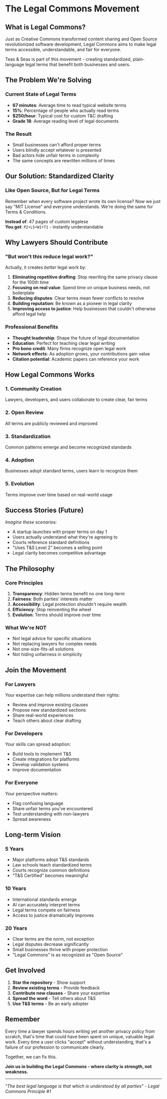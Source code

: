 # The Legal Commons Movement

## What is Legal Commons?

Just as Creative Commons transformed content sharing and Open Source revolutionized software development, Legal Commons aims to make legal terms accessible, understandable, and fair for everyone.

Teas & Seas is part of this movement - creating standardized, plain-language legal terms that benefit both businesses and users.

## The Problem We're Solving

### Current State of Legal Terms
- **67 minutes**: Average time to read typical website terms
- **15%**: Percentage of people who actually read terms
- **$250/hour**: Typical cost for custom T&C drafting
- **Grade 18**: Average reading level of legal documents

### The Result
- Small businesses can't afford proper terms
- Users blindly accept whatever is presented
- Bad actors hide unfair terms in complexity
- The same concepts are rewritten millions of times

## Our Solution: Standardized Clarity

### Like Open Source, But for Legal Terms

Remember when every software project wrote its own license? Now we just say "MIT License" and everyone understands. We're doing the same for Terms & Conditions.

**Instead of**: 47 pages of custom legalese  
**You get**: `P2•L5•W1•T1` - instantly understandable

## Why Lawyers Should Contribute

### "But won't this reduce legal work?"

Actually, it creates *better* legal work by:

1. **Eliminating repetitive drafting**: Stop rewriting the same privacy clause for the 100th time
2. **Focusing on real value**: Spend time on unique business needs, not boilerplate
3. **Reducing disputes**: Clear terms mean fewer conflicts to resolve
4. **Building reputation**: Be known as a pioneer in legal clarity
5. **Improving access to justice**: Help businesses that couldn't otherwise afford legal help

### Professional Benefits

- **Thought leadership**: Shape the future of legal documentation
- **Education**: Perfect for teaching clear legal writing
- **Pro bono credit**: Many firms recognize open legal work
- **Network effects**: As adoption grows, your contributions gain value
- **Citation potential**: Academic papers can reference your work

## How Legal Commons Works

### 1. Community Creation
Lawyers, developers, and users collaborate to create clear, fair terms

### 2. Open Review
All terms are publicly reviewed and improved

### 3. Standardization
Common patterns emerge and become recognized standards

### 4. Adoption
Businesses adopt standard terms, users learn to recognize them

### 5. Evolution
Terms improve over time based on real-world usage

## Success Stories (Future)

*Imagine these scenarios:*

- A startup launches with proper terms on day 1
- Users actually understand what they're agreeing to
- Courts reference standard definitions
- "Uses T&S Level 2" becomes a selling point
- Legal clarity becomes competitive advantage

## The Philosophy

### Core Principles

1. **Transparency**: Hidden terms benefit no one long-term
2. **Fairness**: Both parties' interests matter
3. **Accessibility**: Legal protection shouldn't require wealth
4. **Efficiency**: Stop reinventing the wheel
5. **Evolution**: Terms should improve over time

### What We're NOT

- Not legal advice for specific situations
- Not replacing lawyers for complex needs
- Not one-size-fits-all solutions
- Not hiding unfairness in simplicity

## Join the Movement

### For Lawyers

Your expertise can help millions understand their rights:
- Review and improve existing clauses
- Propose new standardized sections
- Share real-world experiences
- Teach others about clear drafting

### For Developers

Your skills can spread adoption:
- Build tools to implement T&S
- Create integrations for platforms
- Develop validation systems
- Improve documentation

### For Everyone

Your perspective matters:
- Flag confusing language
- Share unfair terms you've encountered
- Test understanding with non-lawyers
- Spread awareness

## Long-term Vision

### 5 Years
- Major platforms adopt T&S standards
- Law schools teach standardized terms
- Courts recognize common definitions
- "T&S Certified" becomes meaningful

### 10 Years
- International standards emerge
- AI can accurately interpret terms
- Legal terms compete on fairness
- Access to justice dramatically improves

### 20 Years
- Clear terms are the norm, not exception
- Legal disputes decrease significantly
- Small businesses thrive with proper protection
- "Legal Commons" is as recognized as "Open Source"

## Get Involved

1. **Star the repository** - Show support
2. **Review existing terms** - Provide feedback
3. **Contribute new clauses** - Share your expertise
4. **Spread the word** - Tell others about T&S
5. **Use T&S terms** - Be an early adopter

## Remember

Every time a lawyer spends hours writing yet another privacy policy from scratch, that's time that could have been spent on unique, valuable legal work. Every time a user clicks "accept" without understanding, that's a failure of our profession to communicate clearly.

Together, we can fix this.

**Join us in building the Legal Commons - where clarity is strength, not weakness.**

---

*"The best legal language is that which is understood by all parties" - Legal Commons Principle #1*